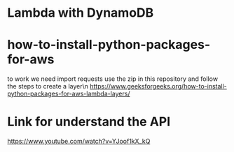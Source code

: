 # Lambda with DynamoDB

# how-to-install-python-packages-for-aws
to work we need import requests
use the zip in this repository and follow the steps to create a layer\n
https://www.geeksforgeeks.org/how-to-install-python-packages-for-aws-lambda-layers/

# Link for understand the API
https://www.youtube.com/watch?v=YJoof1kX_kQ
